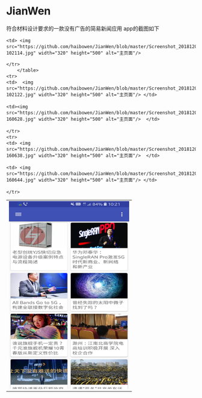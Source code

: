 # JianWen
符合材料设计要求的一款没有广告的简易新闻应用
app的截图如下

<table>
  <tr>
    <td> <img src="https://github.com/haibowen/JianWen/blob/master/Screenshot_20181206-102105.jpg" width="320" height="500" alt="主页面"/>  </td>
    
    <td> <img src="https://github.com/haibowen/JianWen/blob/master/Screenshot_20181206-102114.jpg" width="320" height="500" alt="主页面"/>
 </td>
    
    </tr>
        </table>
    <tr>
    <td>  <img src="https://github.com/haibowen/JianWen/blob/master/Screenshot_20181206-102122.jpg" width="320" height="500" alt="主页面"/> </td>
    
    <td><img src="https://github.com/haibowen/JianWen/blob/master/Screenshot_20181206-160628.jpg" width="320" height="500" alt="主页面"/>  </td>
    
    </tr>
    <tr>
    <td> <img src="https://github.com/haibowen/JianWen/blob/master/Screenshot_20181206-160638.jpg" width="320" height="500" alt="主页面"/>  </td>
    
    <td> <img src="https://github.com/haibowen/JianWen/blob/master/Screenshot_20181206-160644.jpg" width="320" height="500" alt="主页面"/> </td>
    
    </tr>
    








